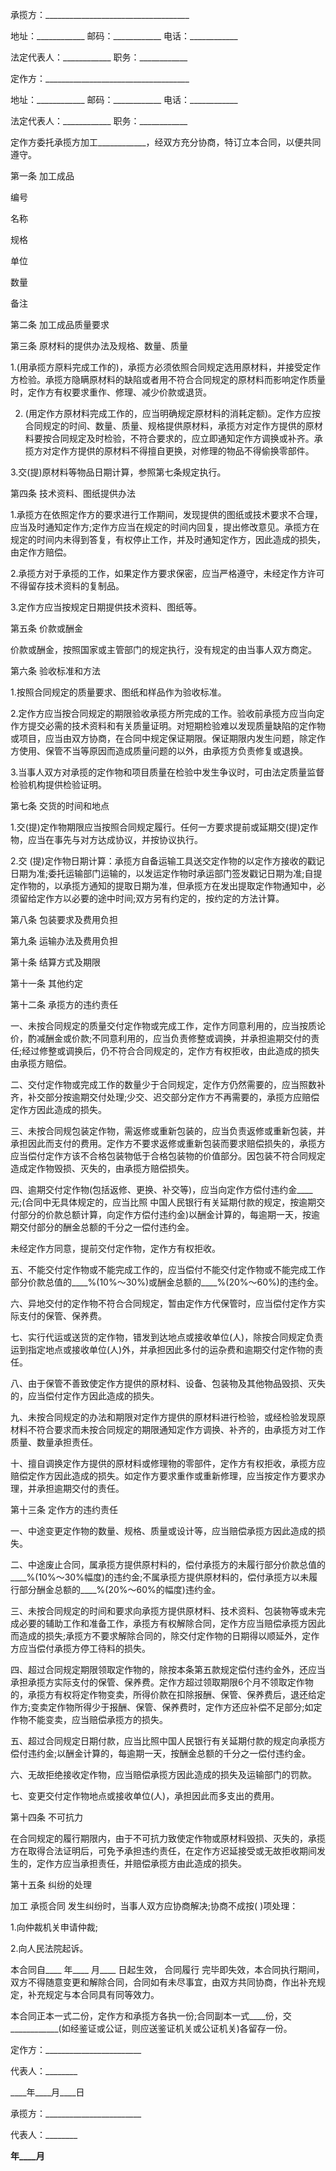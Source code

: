 
 




承揽方：____________________________________


地址：____________ 邮码：____________ 电话：____________


法定代表人：____________ 职务：____________


定作方：____________________________________


地址：____________ 邮码：____________ 电话：____________


法定代表人：____________ 职务：____________


定作方委托承揽方加工____________，经双方充分协商，特订立本合同，以便共同遵守。


第一条 加工成品



 

  

   
编号


   
名称


   
规格


   
单位


   
数量


   
备注


  

  

   



   



   



   



   



   



  

  

   



   



   



   



   



   



  

 




第二条 加工成品质量要求


第三条 原材料的提供办法及规格、数量、质量


1.(用承揽方原料完成工作的)，承揽方必须依照合同规定选用原材料，并接受定作方检验。承揽方隐瞒原材料的缺陷或者用不符合合同规定的原材料而影响定作质量时，定作方有权要求重作、修理、减少价款或退货。


2. (用定作方原材料完成工作的，应当明确规定原材料的消耗定额)。定作方应按合同规定的时间、数量、质量、规格提供原材料，承揽方对定作方提供的原材料要按合同规定及时检验，不符合要求的，应立即通知定作方调换或补齐。承揽方对定作方提供的原材料不得擅自更换，对修理的物品不得偷换零部件。


3.交(提)原材料等物品日期计算，参照第七条规定执行。


第四条 技术资料、图纸提供办法


1.承揽方在依照定作方的要求进行工作期间，发现提供的图纸或技术要求不合理，应当及时通知定作方;定作方应当在规定的时间内回复，提出修改意见。承揽方在规定的时间内未得到答复，有权停止工作，并及时通知定作方，因此造成的损失，由定作方赔偿。


2.承揽方对于承揽的工作，如果定作方要求保密，应当严格遵守，未经定作方许可不得留存技术资料的复制品。


3.定作方应当按规定日期提供技术资料、图纸等。


第五条 价款或酬金


价款或酬金，按照国家或主管部门的规定执行，没有规定的由当事人双方商定。


第六条 验收标准和方法


1.按照合同规定的质量要求、图纸和样品作为验收标准。


2.定作方应当按合同规定的期限验收承揽方所完成的工作。验收前承揽方应当向定作方提交必需的技术资料和有关质量证明。对短期检验难以发现质量缺陷的定作物或项目，应当由双方协商，在合同中规定保证期限。保证期限内发生问题，除定作方使用、保管不当等原因而造成质量问题的以外，由承揽方负责修复或退换。


3.当事人双方对承揽的定作物和项目质量在检验中发生争议时，可由法定质量监督检验机构提供检验证明。


第七条 交货的时间和地点


1.交(提)定作物期限应当按照合同规定履行。任何一方要求提前或延期交(提)定作物，应当在事先与对方达成协议，并按协议执行。


2.交 (提)定作物日期计算：承揽方自备运输工具送交定作物的以定作方接收的戳记日期为准;委托运输部门运输的，以发运定作物时承运部门签发戳记日期为准;自提定作物的，以承揽方通知的提取日期为准，但承揽方在发出提取定作物通知中，必须留给定作方以必要的途中时间;双方另有约定的，按约定的方法计算。


第八条 包装要求及费用负担


第九条 运输办法及费用负担


第十条 结算方式及期限


第十一条 其他约定


第十二条 承揽方的违约责任


一、未按合同规定的质量交付定作物或完成工作，定作方同意利用的，应当按质论价，酌减酬金或价款;不同意利用的，应当负责修整或调换，并承担逾期交付的责任;经过修整或调换后，仍不符合合同规定的，定作方有权拒收，由此造成的损失由承揽方赔偿。


二、交付定作物或完成工作的数量少于合同规定，定作方仍然需要的，应当照数补齐，补交部分按逾期交付处理;少交、迟交部分定作方不再需要的，承揽方应赔偿定作方因此造成的损失。


三、未按合同规包装定作物，需返修或重新包装的，应当负责返修或重新包装，并承担因此而支付的费用。定作方不要求返修或重新包装而要求赔偿损失的，承揽方应当偿付定作方该不合格包装物低于合格包装物的价值部分。因包装不符合同规定造成定作物毁损、灭失的，由承揽方赔偿损失。


四、逾期交付定作物(包括返修、更换、补交等)，应当向定作方偿付违约金____ 元;(合同中无具体规定的，应当比照 中国人民银行有关延期付款的规定，按逾期交付部分的价款总额计算，向定作方偿付违约金)以酬金计算的，每逾期一天，按逾期交付部分的酬金总额的千分之一偿付违约金。


未经定作方同意，提前交付定作物，定作方有权拒收。


五、不能交付定作物或不能完成工作的，应当偿付不能交付定作物或不能完成工作部分价款总值的____%(10%～30%)或酬金总额的____%(20%～60%)的违约金。


六、异地交付的定作物不符合合同规定，暂由定作方代保管时，应当偿付定作方实际支付的保管、保养费。


七、实行代运或送货的定作物，错发到达地点或接收单位(人)，除按合同规定负责运到指定地点或接收单位(人)外，并承担因此多付的运杂费和逾期交付定作物的责任。


八、由于保管不善致使定作方提供的原材料、设备、包装物及其他物品毁损、灭失的，应当偿付定作方因此造成的损失。


九、未按合同规定的办法和期限对定作方提供的原材料进行检验，或经检验发现原材料不符合要求而未按合同规定的期限通知定作方调换、补齐的，由承揽方对工作质量、数量承担责任。


十、擅自调换定作方提供的原材料或修理物的零部件，定作方有权拒收，承揽方应赔偿定作方因此造成的损失。如定作方要求重作或重新修理，应当按定作方要求办理，并承担逾期交付的责任。


第十三条 定作方的违约责任


一、中途变更定作物的数量、规格、质量或设计等，应当赔偿承揽方因此造成的损失。


二、中途废止合同，属承揽方提供原村料的，偿付承揽方的未履行部分价款总值的____%(10%～30%幅度)的违约金;不属承揽方提供原材料的，偿付承揽方以未履行部分酬金总额的____%(20%～60%的幅度)违约金。


三、未按合同规定的时间和要求向承揽方提供原材料、技术资料、包装物等或未完成必要的辅助工作和准备工作，承揽方有权解除合同，定作方应当赔偿承揽方因此而造成的损失;承揽方不要求解除合同的，除交付定作物的日期得以顺延外，定作方应当偿付承揽方停工待料的损失。


四、超过合同规定期限领取定作物的，除按本条第五款规定偿付违约金外，还应当承担承揽方实际支付的保管、保养费。定作方超过领取期限6个月不领取定作物的，承揽方有权将定作物变卖，所得价款在扣除报酬、保管、保养费后，退还给定作方;变卖定作物所得少于报酬、保管、保养费时，定作方还应补偿不足部分;如定作物不能变卖，应当赔偿承揽方的损失。


五、超过合同规定日期付款，应当比照中国人民银行有关延期付款的规定向承揽方偿付违约金;以酬金计算的，每逾期一天，按酬金总额的千分之一偿付违约金。


六、无故拒绝接收定作物，应当赔偿承揽方因此造成的损失及运输部门的罚款。


七、变更交付定作物地点或接收单位(人)，承担因此而多支出的费用。


第十四条 不可抗力


在合同规定的履行期限内，由于不可抗力致使定作物或原材料毁损、灭失的，承揽方在取得合法证明后，可免予承担违约责任，在定作方迟延接受或无故拒收期间发生的，定作方应当承担责任，并赔偿承揽方由此造成的损失。


第十五条 纠纷的处理


加工
承揽合同
发生纠纷时，当事人双方应协商解决;协商不成按( )项处理：


1.向仲裁机关申请仲裁;


2.向人民法院起诉。


本合同自____ 年____ 月____ 日起生效，
合同履行
完毕即失效，本合同执行期间，双方不得随意变更和解除合同，合同如有未尽事宜，由双方共同协商，作出补充规定，补充规定与本合同具有同等效力。


本合同正本一式二份，定作方和承揽方各执一份;合同副本一式____份，交____________(如经鉴证或公证，则应送鉴证机关或公证机关)各留存一份。


定作方：________________________


代表人：________


____年____月____日


承揽方：________________________


代表人：________


____年____月____
 


 

 
 
 
 
 
  


  
 

  


  


  
 
 
 
 

